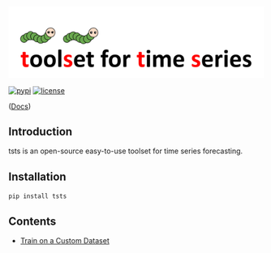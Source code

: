 <div align="center">
  <img src="img/tsts-logo.png" width="600"/>
</div>

[![pypi](https://img.shields.io/pypi/v/tsts?style=flat)](https://pypi.org/project/tsts/0.10.0/)
[![license](https://img.shields.io/github/license/TakuyaShintate/tsts?style=flat)](https://github.com/TakuyaShintate/tsts/blob/main/LICENSE)

([Docs](https://takuyashintate.github.io/tsts/))

## Introduction

tsts is an open-source easy-to-use toolset for time series forecasting.

## Installation

```
pip install tsts
```

## Contents

- [Train on a Custom Dataset](https://takuyashintate.github.io/tsts/tutorials/train.html)
